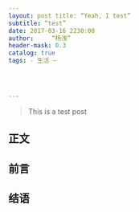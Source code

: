 ```yaml
---
layout: post title: “Yeah, I test” 
subtitle: “test” 
date: 2017-03-16 2230:00 
author:     “杨浅” 
header-mask: 0.3 
catalog: true 
tags: - 生活 —




---
```


> This is a test post
## 正文

## 前言

## 结语
